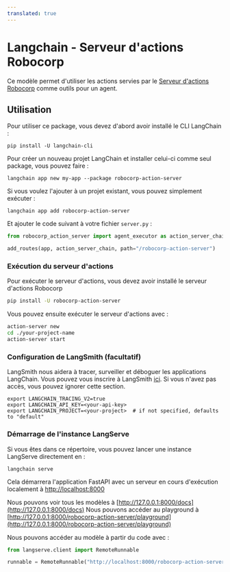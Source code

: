 ```yaml
---
translated: true
---
```


# Langchain - Serveur d'actions Robocorp

Ce modèle permet d'utiliser les actions servies par le [Serveur d'actions Robocorp](https://github.com/robocorp/robocorp) comme outils pour un agent.

## Utilisation

Pour utiliser ce package, vous devez d'abord avoir installé le CLI LangChain :

```shell
pip install -U langchain-cli
```

Pour créer un nouveau projet LangChain et installer celui-ci comme seul package, vous pouvez faire :

```shell
langchain app new my-app --package robocorp-action-server
```

Si vous voulez l'ajouter à un projet existant, vous pouvez simplement exécuter :

```shell
langchain app add robocorp-action-server
```

Et ajouter le code suivant à votre fichier `server.py` :

```python
from robocorp_action_server import agent_executor as action_server_chain

add_routes(app, action_server_chain, path="/robocorp-action-server")
```

### Exécution du serveur d'actions

Pour exécuter le serveur d'actions, vous devez avoir installé le serveur d'actions Robocorp

```bash
pip install -U robocorp-action-server
```

Vous pouvez ensuite exécuter le serveur d'actions avec :

```bash
action-server new
cd ./your-project-name
action-server start
```

### Configuration de LangSmith (facultatif)

LangSmith nous aidera à tracer, surveiller et déboguer les applications LangChain.
Vous pouvez vous inscrire à LangSmith [ici](https://smith.langchain.com/).
Si vous n'avez pas accès, vous pouvez ignorer cette section.

```shell
export LANGCHAIN_TRACING_V2=true
export LANGCHAIN_API_KEY=<your-api-key>
export LANGCHAIN_PROJECT=<your-project>  # if not specified, defaults to "default"
```

### Démarrage de l'instance LangServe

Si vous êtes dans ce répertoire, vous pouvez lancer une instance LangServe directement en :

```shell
langchain serve
```

Cela démarrera l'application FastAPI avec un serveur en cours d'exécution localement à
[http://localhost:8000](http://localhost:8000)

Nous pouvons voir tous les modèles à [http://127.0.0.1:8000/docs](http://127.0.0.1:8000/docs)
Nous pouvons accéder au playground à [http://127.0.0.1:8000/robocorp-action-server/playground](http://127.0.0.1:8000/robocorp-action-server/playground)

Nous pouvons accéder au modèle à partir du code avec :

```python
from langserve.client import RemoteRunnable

runnable = RemoteRunnable("http://localhost:8000/robocorp-action-server")
```
